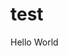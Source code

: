 test
=====

<html>
 <head>
  <title>PHP Test</title>
 </head>
 <body>
 <?php echo '<p>Hello World</p> 
 </body>
</html>
